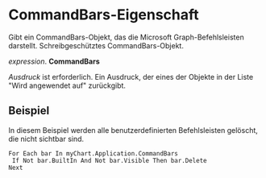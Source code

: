 
# CommandBars-Eigenschaft

Gibt ein CommandBars-Objekt, das die Microsoft Graph-Befehlsleisten darstellt. Schreibgeschütztes CommandBars-Objekt.

 _expression_. **CommandBars**

 _Ausdruck_ ist erforderlich. Ein Ausdruck, der eines der Objekte in der Liste "Wird angewendet auf" zurückgibt.


## Beispiel

In diesem Beispiel werden alle benutzerdefinierten Befehlsleisten gelöscht, die nicht sichtbar sind.


```
For Each bar In myChart.Application.CommandBars 
 If Not bar.BuiltIn And Not bar.Visible Then bar.Delete 
Next
```

